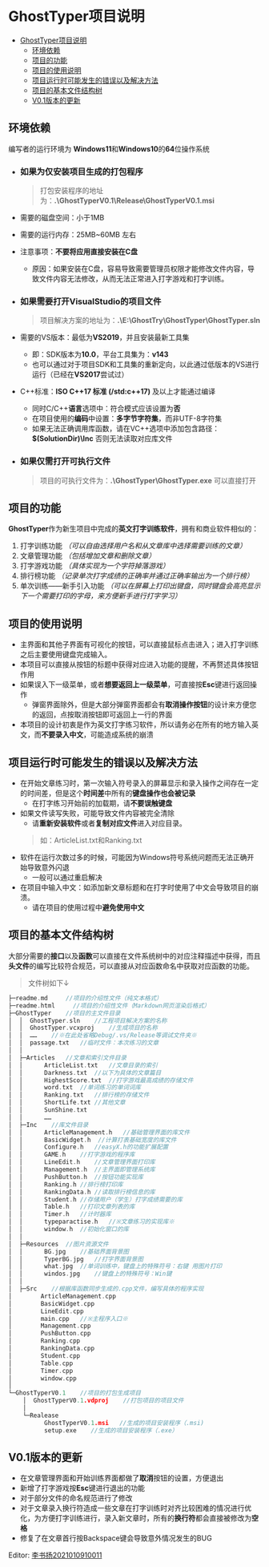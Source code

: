 <!--
 * @Description: 
 * @Author: MALossov
 * @Date: 2021-12-28 13:05:29
 * @LastEditTime: 2021-12-28 22:17:55
 * @LastEditors: MALossov
 * @Reference: 
-->
# GhostTyper项目说明 
- [GhostTyper项目说明](#ghosttyper项目说明)
  - [环境依赖](#环境依赖)
  - [项目的功能](#项目的功能)
  - [项目的使用说明](#项目的使用说明)
  - [项目运行时可能发生的错误以及解决方法](#项目运行时可能发生的错误以及解决方法)
  - [项目的基本文件结构树](#项目的基本文件结构树)
  - [V0.1版本的更新](#v01版本的更新)

## 环境依赖 
编写者的运行环境为 **Windows11**和**Windows10**的**64**位操作系统
- ### 如果为仅安装项目生成的打包程序 
  > 打包安装程序的地址为：**.\GhostTyperV0.1\Release\GhostTyperV0.1.msi**
- 需要的磁盘空间：小于1MB
- 需要的运行内存：25MB~60MB 左右
- 注意事项：**不要将应用直接安装在C盘**
    -  原因：如果安装在C盘，容易导致需要管理员权限才能修改文件内容，导致文件内容无法修改，从而无法正常进入打字游戏和打字训练。
- ### 如果需要打开VisualStudio的项目文件
  > 项目解决方案的地址为：**.\E:\GhostTry\GhostTyper\GhostTyper.sln**
- 需要的VS版本：最低为**VS2019**，并且安装最新工具集
    - 即：SDK版本为**10.0**，平台工具集为：**v143**
    - 也可以通过对于项目SDK和工具集的重新定向，以此通过低版本的VS进行运行（已经在**VS2017**尝试过）
- C++标准：**ISO C++17 标准 (/std:c++17)** 及以上才能通过编译
    - 同时C/C++**语言**选项中：符合模式应该设置为**否**
    - 在项目使用的**编码**中设置：**多字节字符集**，而非UTF-8字符集
    - 如果无法正确调用库函数，请在VC++选项中添加包含路径：**$(SolutionDir)\Inc** 否则无法读取对应库文件

- ### 如果仅需打开可执行文件
  >项目的可执行文件为：**.\GhostTyper\GhostTyper.exe** 可以直接打开
  </p>
  
## 项目的功能
**GhostTyper**作为新生项目中完成的**英文打字训练软件**，拥有和商业软件相似的：
1. 打字训练功能 *（可以自由选择用户名和从文章库中选择需要训练的文章）*
2. 文章管理功能 *（包括增加文章和删除文章）*
3. 打字游戏功能 *（具体实现为一个字符掉落游戏）*
4. 排行榜功能 *（记录单次打字成绩的正确率并通过正确率输出为一个排行榜）*
5. 单次训练——新手引入功能 *（可以在屏幕上打印出键盘，同时键盘会高亮显示下一个需要打印的字母，来方便新手进行打字学习）*
</p>

## 项目的使用说明
- 主界面和其他子界面有可视化的按钮，可以直接鼠标点击进入；进入打字训练之后主要使用键盘完成输入。
- 本项目可以直接从按钮的标题中获得对应进入功能的提醒，不再赘述具体按钮作用
- 如果误入下一级菜单，或者**想要返回上一级菜单**，可直接按**Esc**键进行返回操作
  - 弹窗界面除外，但是大部分弹窗界面都会有**取消操作按钮**的设计来方便您的返回，点按取消按钮即可返回上一行的界面
- 本项目的设计初衷是作为英文打字练习软件，所以请务必在所有的地方输入英文，而**不要录入中文**，可能造成系统的崩溃</p> 

## 项目运行时可能发生的错误以及解决方法
- 在开始文章练习时，第一次输入符号录入的屏幕显示和录入操作之间存在一定的时间差，但是这个**时间差**中所有的**键盘操作也会被记录**
  - 在打字练习开始前的加载期，请**不要误触键盘**
- 如果文件读写失败，可能导致文件内容被完全清除
  - 请**重新安装软件**或者**复制对应文件**进入对应目录。
  >如：ArticleList.txt和Ranking.txt
- 软件在运行次数过多的时候，可能因为Windows符号系统问题而无法正确开始导致意外闪退
  - 一般可以通过重启解决
- 在项目中输入中文：如添加新文章标题和在打字时使用了中文会导致项目的崩溃。
  - 请在项目的使用过程中**避免使用中文**</p>

## 项目的基本文件结构树
大部分需要的**接口**以及**函数**可以直接在文件系统树中的对应注释描述中获得，而且**头文件**的编写比较符合规范，可以直接从对应函数命名中获取对应函数的功能。
>文件树如下↓
```cpp
├─readme.md     //项目的介绍性文件（纯文本格式）
├─readme.html     //项目的介绍性文件（Markdown网页渲染后格式）
├─GhostTyper    //项目的主文件目录
│  │  GhostTyper.sln    //工程项目解决方案的名称
│  │  GhostTyper.vcxproj    //生成项目的名称
│  │  ……    //※在此处省略Debug/.vs/Release等调试文件夹※
│  │  passage.txt   //临时文件：本次练习的文章
│  │  
│  ├─Articles   //文章和索引文件目录
│  │      ArticleList.txt   //文章目录的索引
│  │      Darkness.txt  //以下为具体的文章篇目
│  │      HighestScore.txt  //打字游戏最高成绩的存储文件
│  │      word.txt  //单词练习的单词词库
│  │      Ranking.txt   //排行榜的存储文件
│  │      ShortLife.txt //其他文章
│  │      SunShine.txt
│  │      ……
│  ├─Inc    //库文件目录
│  │      ArticleManagement.h   //基础管理界面的库文件
│  │      BasicWidget.h  //计算打表基础宽度的库文件
│  │      Configure.h   //easyX.h的功能扩展配置
│  │      GAME.h    //打字游戏的程序库
│  │      LineEdit.h    //文章管理界面打印库
│  │      Management.h  //主界面即管理系统库
│  │      PushButton.h  //按钮功能实现库
│  │      Ranking.h //排行榜打印库
│  │      RankingData.h //读取排行榜信息的库
│  │      Student.h //存储用户（学生）打字成绩需要的库
│  │      Table.h   //打印文章列表的库
│  │      Timer.h   //计时器库
│  │      typeparactise.h   //※文章练习的实现库※
│  │      window.h  //初始化窗口的库
│  │      
│  ├─Resources  //图片资源文件
│  │      BG.jpg    //基础界面背景图
│  │      TyperBG.jpg   //打字界面背景图
│  │      what.jpg  //单词训练中，键盘上的特殊符号：右键 用图片打印
│  │      windos.jpg    //键盘上的特殊符号：Win键
│  │      
│  ├─Src    //根据库函数同步生成的.cpp文件，编写具体的程序实现
│        ArticleManagement.cpp
│        BasicWidget.cpp
│        LineEdit.cpp
│        main.cpp   //※主程序入口※
│        Management.cpp
│        PushButton.cpp
│        Ranking.cpp
│        RankingData.cpp
│        Student.cpp
│        Table.cpp
│        Timer.cpp
│        window.cpp
│ 
└─GhostTyperV0.1    //项目的打包生成项目
    │  GhostTyperV0.1.vdproj    //打包项目的项目文件
    │  
    └─Realease
          GhostTyperV0.1.msi   //生成的项目安装程序（.msi)
          setup.exe    //生成的项目安装程序（.exe）   
```
</p>

## V0.1版本的更新
- 在文章管理界面和开始训练界面都做了**取消**按钮的设置，方便退出
- 新增了打字游戏按**Esc**键进行退出的功能
- 对于部分文件的命名规范进行了修改
- 对于文章录入换行符造成一些文章在打字训练时对齐比较困难的情况进行优化，为方便打字训练进行，录入新文章时，所有的**换行符**都会直接被修改为**空格**
- 修复了在文章首行按Backspace键会导致意外情况发生的BUG
</p>

Editor: [李书扬2021010910011](https://192.168.0.1)
